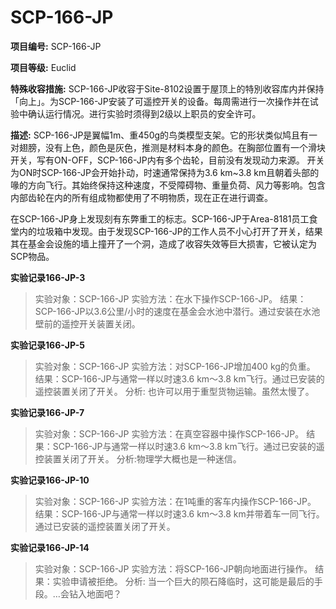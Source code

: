 # SCP-166-JP
**项目编号:**  SCP-166-JP

**项目等级:**  Euclid

**特殊收容措施:**  SCP-166-JP收容于Site-8102设置于屋顶上的特別收容库内并保持「向上」。为SCP-166-JP安装了可遥控开关的设备。每周需进行一次操作并在试验中确认运行情况。进行实验时须得到2级以上职员的安全许可。

**描述:**  SCP-166-JP是翼幅1m、重450g的鸟类模型支架。它的形状类似鸠且有一对翅膀，没有上色，颜色是灰色，推测是材料本身的颜色。在胸部位置有一个滑块开关，写有ON-OFF，SCP-166-JP内有多个齿轮，目前没有发现动力来源。
开关为ON时SCP-166-JP会开始扑动，时速通常保持为3.6 km~3.8 km且朝着头部的喙的方向飞行。其始终保持这种速度，不受障碍物、重量负荷、风力等影响。包含内部齿轮在内的所有组成物都使用了不明物质，现在正在进行调查。

在SCP-166-JP身上发现刻有东弊重工的标志。SCP-166-JP于Area-8181员工食堂内的垃圾箱中发现。由于发现SCP-166-JP的工作人员不小心打开了开关，结果其在基金会设施的墙上撞开了一个洞，造成了收容失效等巨大损害，它被认定为SCP物品。

**实验记录166-JP-3** 


> 实验对象：SCP-166-JP
实验方法：在水下操作SCP-166-JP。
结果：SCP-166-JP以3.6公里/小时的速度在基金会水池中潜行。通过安装在水池壁前的遥控开关装置关闭。
> 

**实验记录166-JP-5** 


> 实验对象：SCP-166-JP
实验方法：对SCP-166-JP增加400 kg的负重。
结果：SCP-166-JP与通常一样以时速3.6 km～3.8 km飞行。通过已安装的遥控装置关闭了开关。
分析: 也许可以用于重型货物运输。虽然太慢了。
> 

**实验记录166-JP-7** 


> 实验对象：SCP-166-JP
实验方法：在真空容器中操作SCP-166-JP。
结果：SCP-166-JP与通常一样以时速3.6 km～3.8 km飞行。通过已安装的遥控装置关闭了开关。
分析:物理学大概也是一种迷信。
> 

**实验记录166-JP-10** 


> 实验对象：SCP-166-JP
实验方法：在1吨重的客车内操作SCP-166-JP。
结果：SCP-166-JP与通常一样以时速3.6 km～3.8 km并带着车一同飞行。通过已安装的遥控装置关闭了开关。
> 

**实验记录166-JP-14** 


> 实验对象：SCP-166-JP
实验方法：将SCP-166-JP朝向地面进行操作。
结果：实验申请被拒绝。
分析: 当一个巨大的陨石降临时，这可能是最后的手段。…会钻入地面吧？
> 

